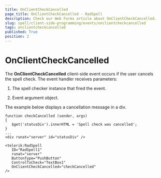 ```yaml
---
title: OnClientCheckCancelled
page_title: OnClientCheckCancelled - RadSpell
description: Check our Web Forms article about OnClientCheckCancelled.
slug: spell/client-side-programming/events/onclientcheckcancelled
tags: onclientcheckcancelled
published: True
position: 2
---
```


# OnClientCheckCancelled

The **OnClientCheckCancelled** client-side event occurs if the user cancels the spell check. The event handler receives parameters:

1. The spell checker instance that fired the event.

1. Event argument object.

The example below displays a cancellation message in a div.

````ASP.NET
function checkCancelled (sender, args)
{
   $get('statusDiv').innerHTML = 'Spell check was cancelled';
}
...
<div runat="server" id="statusDiv" />        
	   
<telerik:RadSpell
   ID="RadSpell1"
   runat="server"
   ButtonType="PushButton"
   ControlToCheck="TextBox1"
   OnClientCheckCancelled="checkCancelled"
/>  
````


